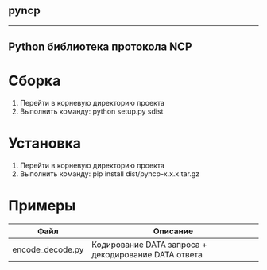 ## pyncp
---
Python библиотека протокола NCP
---

# Сборка

1) Перейти в корневую директорию проекта
2) Выполнить команду:
python setup.py sdist

# Установка

1) Перейти в корневую директорию проекта
2) Выполнить команду:
pip install dist/pyncp-x.x.x.tar.gz

# Примеры

|Файл  |Описание  |
|---------|---------|
|encode_decode.py | Кодирование DATA запроса + декодирование DATA ответа |